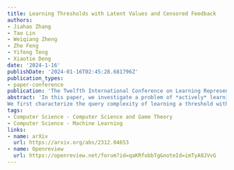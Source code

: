 ```yaml
---
title: Learning Thresholds with Latent Values and Censored Feedback
authors:
- Jiahao Zhang
- Tao Lin
- Weiqiang Zheng
- Zhe Feng
- Yifeng Teng
- Xiaotie Deng
date: '2024-1-16'
publishDate: '2024-01-16T02:45:28.681796Z'
publication_types:
- paper-conference
publication: 'The Twelfth International Conference on Learning Representations (ICLR 2024)'
abstract: 'In this paper, we investigate a problem of *actively* learning threshold in latent space, where the *unknown* reward {{< math >}}$g(\gamma, v)${{< /math >}} depends on the proposed threshold {{< math >}}$\gamma${{< /math >}} and latent value {{< math >}}$v${{< /math >}} and it can be *only* achieved if the threshold is lower than or equal to the *unknown* latent value. This problem has broad applications in practical scenarios, e.g., reserve price optimization in online auctions, online task assignments in crowdsourcing, setting recruiting bars in hiring, etc.
We first characterize the query complexity of learning a threshold with the expected reward at most {{< math >}}$\eps${{< /math >}} smaller than the optimum and prove that the number of queries needed can be infinitely large even when {{< math >}}$g(\gamma, v)${{< /math >}} is monotone with respect to both {{< math >}}$\gamma${{< /math >}} and {{< math >}}$v${{< /math >}}. On the positive side, we provide a tight query complexity {{< math >}}$\tilde{\Theta}(1/\eps^3)${{< /math >}} when {{< math >}}$g${{< /math >}} is monotone and the CDF of value distribution is Lipschitz. Moreover, we show a tight {{< math >}}$\tilde{\Theta}(1/\eps^3)${{< /math >}} query complexity can be achieved as long as {{< math >}}$g${{< /math >}} satisfies right Lipschitzness, which provides a complete characterization for this problem. Finally, we extend this model to an online learning setting and demonstrate a tight {{< math >}}$\Theta(T^{2/3})${{< /math >}} regret bound using continuous-arm bandit techniques and the aforementioned query complexity results.'
tags:
- Computer Science - Computer Science and Game Theory
- Computer Science - Machine Learning
links:
- name: arXiv
  url: https://arxiv.org/abs/2312.04653
- name: Openreview
  url: https://openreview.net/forum?id=qaKRfobbTg&noteId=imTyA8JVvG
---
```

